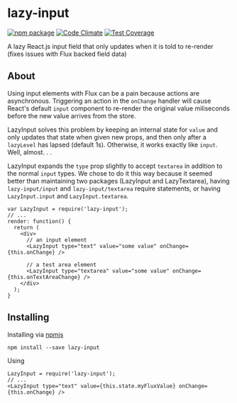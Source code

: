 # lazy-input

[![npm package](https://img.shields.io/npm/v/lazy-input.svg?style=flat)](https://www.npmjs.org/package/lazy-input) [![Code Climate](https://codeclimate.com/github/HurricaneJames/lazy-input/badges/gpa.svg)](https://codeclimate.com/github/HurricaneJames/lazy-input) [![Test Coverage](https://codeclimate.com/github/HurricaneJames/lazy-input/badges/coverage.svg)](https://codeclimate.com/github/HurricaneJames/lazy-input)

A lazy React.js input field that only updates when it is told to re-render (fixes issues with Flux backed field data)

About
-----
Using input elements with Flux can be a pain because actions are asynchronous. Triggering an action in the `onChange` handler will cause React's default `input` component to re-render the original value miliseconds before the new value arrives from the store.

LazyInput solves this problem by keeping an internal state for `value` and only updates that state when given new props, and then only after a `lazyLevel` has lapsed (default 1s). Otherwise, it works exactly like `input`. Well, almost. . .

LazyInput expands the `type` prop slightly to accept `textarea` in addition to the normal `input` types. We chose to do it this way because it seemed better than maintaining two packages (LazyInput and LazyTextarea), having `lazy-input/input` and `lazy-input/textarea` require statements, or having `LazyInput.input` and `LazyInput.textarea`.

    var LazyInput = require('lazy-input');
    // ...
    render: function() {
      return (
        <div>
          // an input element
          <LazyInput type="text" value="some value" onChange={this.onChange} />

          // a test area element
          <LazyInput type="textarea" value="some value" onChange={this.onTextAreaChange} />
        </div>
      );
    }

Installing
----------
Installing via [npmjs](https://www.npmjs.com/package/lazy-input)

    npm install --save lazy-input

Using

    LazyInput = require('lazy-input');
    // ...
    <LazyInput type="text" value={this.state.myFluxValue} onChange={this.onChange} />
